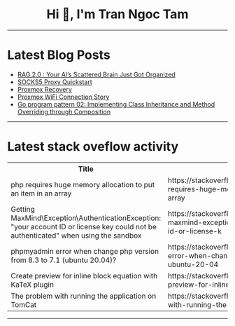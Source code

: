 <h1 align="center">Hi 👋, I'm Tran Ngoc Tam</h1>

---

# Latest Blog Posts 
<!-- BLOG-POST-LIST:START -->
- [RAG 2.0 : Your AI’s Scattered Brain Just Got Organized](https://dev.to/exploredataaiml/rag-20-your-ais-scattered-brain-just-got-organized-26a)
- [SOCKS5 Proxy Quickstart](https://dev.to/rahuldhole/socks5-proxy-quickstart-265g)
- [Proxmox Recovery](https://dev.to/rahuldhole/proxmox-recovery-5a3f)
- [Proxmox WiFi Connection Story](https://dev.to/rahuldhole/proxmox-wifi-connection-story-1ip6)
- [Go program pattern 02: Implementing Class Inheritance and Method Overriding through Composition](https://dev.to/huizhou92/go-program-pattern-02-implementing-class-inheritance-and-method-overriding-through-composition-313i)
<!-- BLOG-POST-LIST:END -->

---

# Latest stack oveflow activity
<table>
  <tr><th>Title</th><th>Link</th></tr>
  <!-- STACKOVERFLOW:START --><tr><td>php requires huge memory allocation to put an item in an array</td><td>https://stackoverflow.com/questions/78375711/php-requires-huge-memory-allocation-to-put-an-item-in-an-array</td></tr><tr><td>Getting MaxMind\Exception\AuthenticationException: &quot;your account ID or license key could not be authenticated&quot; when using the sandbox</td><td>https://stackoverflow.com/questions/78375710/getting-maxmind-exception-authenticationexception-your-account-id-or-license-k</td></tr><tr><td>phpmyadmin error when change php version from 8.3 to 7.1 &lpar;ubuntu 20.04&rpar;?</td><td>https://stackoverflow.com/questions/78375662/phpmyadmin-error-when-change-php-version-from-8-3-to-7-1-ubuntu-20-04</td></tr><tr><td>Create preview for inline block equation with KaTeX plugin</td><td>https://stackoverflow.com/questions/78375537/create-preview-for-inline-block-equation-with-katex-plugin</td></tr><tr><td>The problem with running the application on TomCat</td><td>https://stackoverflow.com/questions/78375517/the-problem-with-running-the-application-on-tomcat</td></tr><!-- STACKOVERFLOW:END -->
</table>

---


